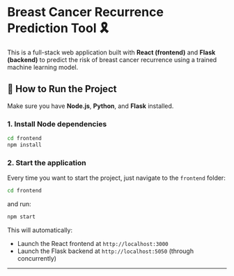 # Breast Cancer Recurrence Prediction Tool 🎗️

This is a full-stack web application built with **React (frontend)** and **Flask (backend)** to predict the risk of breast cancer recurrence using a trained machine learning model.


## 🚀 How to Run the Project

Make sure you have **Node.js**, **Python**, and **Flask** installed.

### 1. Install Node dependencies
```bash
cd frontend
npm install
``` 

### 2. Start the application
Every time you want to start the project, just navigate to the `frontend` folder:
```bash
cd frontend
``` 
and run:
```bash
npm start
``` 

This will automatically:
- Launch the React frontend at `http://localhost:3000`
- Launch the Flask backend at `http://localhost:5050` (through concurrently)

---